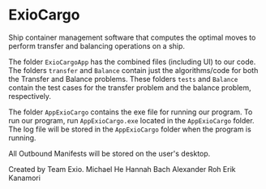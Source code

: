# ExioCargo
Ship container management software that computes the optimal moves to perform transfer and balancing operations on a ship.

The folder `ExioCargoApp` has the combined files (including UI) to our code. The folders `transfer` and `Balance` contain just the algorithms/code for both the Transfer and Balance problems. These folders `tests` and `Balance` contain the test cases for the transfer problem and the balance problem, respectively.

The folder `AppExioCargo` contains the exe file for running our program. To run our program, run `AppExioCargo.exe` located in the `AppExioCargo` folder. The log file will be stored in the `AppExioCargo` folder when the program is running.

All Outbound Manifests will be stored on the user's desktop.


Created by Team Exio. 
Michael He
Hannah Bach
Alexander Roh
Erik Kanamori
